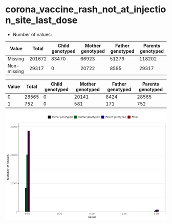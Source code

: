 # corona_vaccine_rash_not_at_injection_site_last_dose
- Number of values:

| Value | Total | Child genotyped | Mother genotyped | Father genotyped | Parents genotyped |
| ----- | ----- | --------------- | ---------------- | ---------------- |---------------- |
| Missing | 201672 | 83470 | 66923 | 51279 | 118202 |
| Non-missing | 29317 | 0 | 20722 | 8595 | 29317 |

| Value | Total | Child genotyped | Mother genotyped | Father genotyped | Parents genotyped |
| ----- | ----- | --------------- | ---------------- | ---------------- |---------------- |
| 0 | 28565 | 0 | 20141 | 8424 | 28565 |
| 1 | 752 | 0 | 581 | 171 | 752 |



![](corona_vaccine_rash_not_at_injection_site_last_dose_n.png)



